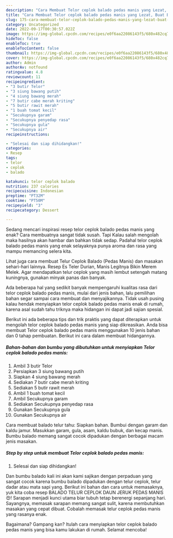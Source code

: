 ```yaml
---
description: "Cara Membuat Telor ceplok balado pedas manis yang Lezat, Buat Buka Puasa Lezat Sekali"
title: "Cara Membuat Telor ceplok balado pedas manis yang Lezat, Buat Buka Puasa Lezat Sekali"
slug: 175-cara-membuat-telor-ceplok-balado-pedas-manis-yang-lezat-buat-buka-puasa-lezat-sekali
category: Uncategorized
date: 2022-09-17T00:30:57.022Z
image: https://img-global.cpcdn.com/recipes/e0f6aa22086143f5/680x482cq70/telor-ceplok-balado-pedas-manis-foto-resep-utama.jpg
hideToc: false
enableToc: true
enableTocContent: false
thumbnail: https://img-global.cpcdn.com/recipes/e0f6aa22086143f5/680x482cq70/telor-ceplok-balado-pedas-manis-foto-resep-utama.jpg
cover: https://img-global.cpcdn.com/recipes/e0f6aa22086143f5/680x482cq70/telor-ceplok-balado-pedas-manis-foto-resep-utama.jpg
author: Admin
authorAv: notfound
ratingvalue: 4.8
reviewcount: 11
recipeingredient:
- "3 butir Telor"
- "3 siung bawang putih"
- "4 siung bawang merah"
- "7 butir cabe merah kriting"
- "5 butir rawit merah"
- "1 buah tomat kecil"
- "Secukupnya garam"
- "Secukupnya penyedap rasa"
- "Secukupnya gula"
- "Secukupnya air"
recipeinstructions:

- "Selesai dan siap dihidangkan!"
categories:
- Resep
tags:
- telor
- ceplok
- balado

katakunci: telor ceplok balado 
nutrition: 237 calories
recipecuisine: Indonesian
preptime: "PT32M"
cooktime: "PT50M"
recipeyield: "3"
recipecategory: Dessert

---
```



Sedang mencari inspirasi resep telor ceplok balado pedas manis yang enak? Cara membuatnya sangat tidak susah. Tapi Kalau salah mengolah maka hasilnya akan hambar dan bahkan tidak sedap. Padahal telor ceplok balado pedas manis yang enak selayaknya punya aroma dan rasa yang mampu memancing selera kita.


Lihat juga cara membuat Telur Ceplok Balado (Pedas Manis) dan masakan sehari-hari lainnya. Resep Es Teler Durian, Manis Legitnya Bikin Merem Melek. Agar mendapatkan telur ceplok yang masih lembut setengah matang kuningnya, gunakan minyak panas dan banyak.

Ada beberapa hal yang sedikit banyak mempengaruhi kualitas rasa dari telor ceplok balado pedas manis, mulai dari jenis bahan, lalu pemilihan bahan segar sampai cara membuat dan menyajikannya. Tidak usah pusing kalau hendak menyiapkan telor ceplok balado pedas manis enak di rumah, karena asal sudah tahu triknya maka hidangan ini dapat jadi sajian spesial.


Berikut ini ada beberapa tips dan trik praktis yang dapat diterapkan untuk mengolah telor ceplok balado pedas manis yang siap dikreasikan. Anda bisa membuat Telor ceplok balado pedas manis menggunakan 10 jenis bahan dan 0 tahap pembuatan. Berikut ini cara dalam membuat hidangannya.

<!--inarticleads1-->

##### Bahan-bahan dan bumbu yang dibutuhkan untuk menyiapkan Telor ceplok balado pedas manis:

1. Ambil 3 butir Telor
1. Persiapkan 3 siung bawang putih
1. Siapkan 4 siung bawang merah
1. Sediakan 7 butir cabe merah kriting
1. Sediakan 5 butir rawit merah
1. Ambil 1 buah tomat kecil
1. Ambil Secukupnya garam
1. Sediakan Secukupnya penyedap rasa
1. Gunakan Secukupnya gula
1. Gunakan Secukupnya air


Cara membuat balado telur tahu: Siapkan bahan. Bumbui dengan garam dan kaldu jamur. Masukkan garam, gula, asam, kaldu bubuk, dan kecap manis. Bumbu balado memang sangat cocok dipadukan dengan berbagai macam jenis masakan. 

<!--inarticleads2-->

##### Step by step untuk membuat Telor ceplok balado pedas manis:


1. Selesai dan siap dihidangkan!

Dan bumbu balado kali ini akan kami sajikan dengan perpaduan yang sangat cocok karena bumbu balado dipadukan dengan telur ceplok, telur dadar atau mata sapi yang. Berikut ini bahan dan cara untuk memasaknya, yuk kita coba resep BALADO TELUR CEPLOK DAUN JERUK PEDAS MANIS 😍! Sarapan menjadi kunci utama biar tubuh tetap berenergi sepanjang hari. Sayangnya, memasak sarapan memang sangat sulit, karena membutuhkan masakan yang cepat dibuat. Cobalah memasak telur ceplok pedas manis yang rasanya enak. 

Bagaimana? Gampang kan? Itulah cara menyiapkan telor ceplok balado pedas manis yang bisa kamu lakukan di rumah. Selamat mencoba!
